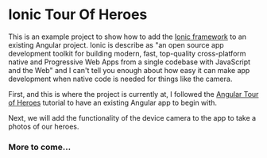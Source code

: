# Ionic Tour Of Heroes

This is an example project to show how to add the [Ionic framework](https://github.com/ionic-team/ionic-framework) to an existing Angular project. Ionic is describe as "an open source app development toolkit for building modern, fast, top-quality cross-platform native and Progressive Web Apps from a single codebase with JavaScript and the Web" and I can't tell you enough about how easy it can make app development when native code is needed for things like the camera.

First, and this is where the project is currently at, I followed the [Angular Tour of Heroes](https://angular.io/tutorial/tour-of-heroes) tutorial to have an existing Angular app to begin with.

Next, we will add the functionality of the device camera to the app to take a photos of our heroes.  

### More to come...
